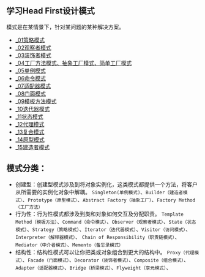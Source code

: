 ## 学习Head First设计模式
模式是在某情景下，针对某问题的某种解决方案。

- [_01策略模式](_01)
- [_02观察者模式](_02)
- [_03装饰者模式](_03)
- [_04工厂方法模式、抽象工厂模式、简单工厂模式](_04)
- [_05单例模式](_05)
- [_06命令模式](_06)
- [_07适配器模式](_07)
- [_08门面模式](_08)
- [_09模板方法模式](_09)
- [_10迭代器模式](_010)
- [_11状态模式](_011)
- [_12代理模式](_012)
- [_13复合模式](_013)
- [_14原型模式](_014)
- [_15建造者模式](_015)

## 模式分类：

- 创建型：创建型模式涉及到将对象实例化，这类模式都提供一个方法，将客户从所需要的实例化对象中解耦。
`Singleton(单例模式)`、`Builder（建造者模式）`、`Prototype（原型模式）`、`Abstract Factory（抽象工厂）`、`Factory Method（工厂方法）`
- 行为性：行为性模式都涉及到类和对象如何交互及分配职责。
`Template Method（模板方法）`、`Command（命令模式）`、`Observer（观察者模式）`、`State（状态模式）`、`Strategy（策略模式）`、`Iterator（迭代器模式）`、`Visitor（访问模式）`、`Interpreter（解释器模式）`、
`Chain of Responsibility（职责链模式）`、`Mediator（中介者模式）`、`Memento（备忘录模式）`
- 结构性：结构性模式可以让你把类或对象组合到更大的结构中。
`Proxy（代理模式）`、`Facade（门面模式）`、`Decorator（装饰者模式）`、`Composite（组合模式）`、`Adapter（适配器模式）`、`Bridge（桥梁模式）`、`Flyweight（享元模式）`、
